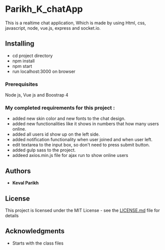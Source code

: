 # Parikh_K_chatApp

This is a realtime chat application, Which is made by using Html, css, javascript, node, vue.js, express and socket.io.

## Installing

* cd project directory
* npm install
* npm start
* run localhost:3000 on browser


### Prerequisites

Node js, Vue js and Boostrap 4


### My completed requirements for this project :

* added new skin color and new fonts to the chat design.
* added new functionalities like it shows in numbers that how many users online.
* added all users id show up on the left side.
* added notification functionality when user joined and when user left.
* edit textarea to the input box, so don't need to press submit button.
* added gulp sass to the project.
* addeed axios.min.js file for ajax run to show online users


## Authors

* **Keval Parikh** 

## License

This project is licensed under the MIT License - see the [LICENSE.md](LICENSE.md) file for details

## Acknowledgments

* Starts with the class files
